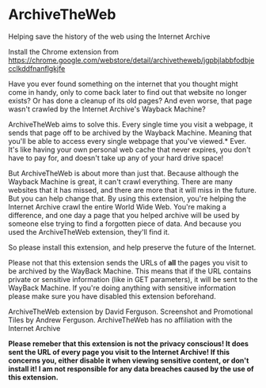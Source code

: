 # ArchiveTheWeb
Helping save the history of the web using the Internet Archive

Install the Chrome extension from https://chrome.google.com/webstore/detail/archivetheweb/jgpbjlabbfodbjecclkddfnanflgkjfe

Have you ever found something on the internet that you thought might come in handy, only to come back later to find out that website no longer exists? Or has done a cleanup of its old pages? And even worse, that page wasn't crawled by the Internet Archive's Wayback Machine?

ArchiveTheWeb aims to solve this. Every single time you visit a webpage, it sends that page off to be archived by the Wayback Machine. Meaning that you'll be able to access every single webpage that you've viewed.* Ever. It's like having your own personal web cache that never expires, you don't have to pay for, and doesn't take up any of your hard drive space!

But ArchiveTheWeb is about more than just that. Because although the Wayback Machine is great, it can't crawl everything. There are many websites that it has missed, and there are more that it will miss in the future. But you can help change that. By using this extension, you're helping the Internet Archive crawl the entire World Wide Web. You're making a difference, and one day a page that you helped archive will be used by someone else trying to find a forgotten piece of data. And because you used the ArchiveTheWeb extension, they'll find it.

So please install this extension, and help preserve the future of the Internet.

Please not that this extension sends the URLs of **all** the pages you visit to be archived by the WayBack Machine. This means that if the URL contains private or sensitive information (like in GET parameters), it will be sent to the WayBack Machine. If you're doing anything with sensitive information please make sure you have disabled this extension beforehand.

ArchiveTheWeb extension by David Ferguson.
Screenshot and Promotional Tiles by Andrew Ferguson.
ArchiveTheWeb has no affiliation with the Internet Archive

**Please remeber that this extension is not the privacy conscious! It does sent the URL of every page you visit to the Internet Archive! If this concerns you, either disable it when viewing sensitive content, or don't install it! I am not responsible for any data breaches caused by the use of this extension.**
